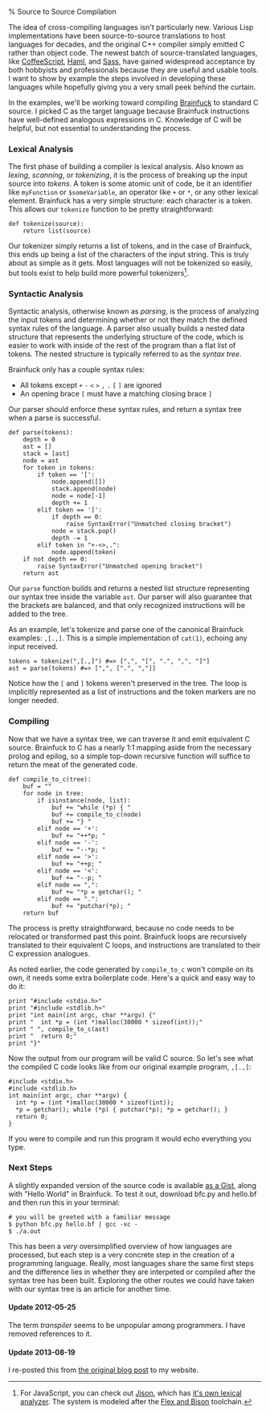% Source to Source Compilation

The idea of cross-compiling languages isn't particularly new.
Various Lisp implementations have been source-to-source translations to host languages for decades,
and the original C++ compiler simply emitted C rather than object code.
The newest batch of source-translated languages,
like [CoffeeScript][coffee-script],
[Haml][haml],
and [Sass][sass],
have gained widespread acceptance by both hobbyists and professionals because they are useful and usable tools.
I want to show by example the steps involved in developing these languages while hopefully giving you a very small peek behind the curtain.

In the examples, we'll be working toward compiling [Brainfuck][brainfuck] to standard C source.
I picked C as the target language because Brainfuck instructions have well-defined analogous expressions in C.
Knowledge of C will be helpful,
but not essential to understanding the process.

### Lexical Analysis

The first phase of building a compiler is lexical analysis.
Also known as _lexing_, _scanning_, or _tokenizing_,
it is the process of breaking up the input source into _tokens_.
A token is some atomic unit of code, be it an identifier like `myFunction` or `$someVariable`,
an operator like `+` or `*`, or any other lexical element.
Brainfuck has a very simple structure:
each character is a token.
This allows our `tokenize` function to be pretty straightforward:

```
def tokenize(source):
    return list(source)
```

Our tokenizer simply returns a list of tokens,
and in the case of Brainfuck,
this ends up being a list of the characters of the input string.
This is truly about as simple as it gets.
Most languages will not be tokenized so easily,
but tools exist to help build more powerful tokenizers[^lexers].

### Syntactic Analysis

Syntactic analysis,
otherwise known as _parsing_,
is the process of analyzing the input tokens and determining whether or not they match the defined syntax rules of the language.
A parser also usually builds a nested data structure that represents the underlying structure of the code,
which is easier to work with inside of the rest of the program than a flat list of tokens.
The nested structure is typically referred to as the _syntax tree_.

Brainfuck only has a couple syntax rules:

* All tokens except `+` `-` `<` `>` `,` `.` `[` `]` are ignored
* An opening brace `[` must have a matching closing brace `]`

Our parser should enforce these syntax rules,
and return a syntax tree when a parse is successful.

```
def parse(tokens):
    depth = 0
    ast = []
    stack = [ast]
    node = ast
    for token in tokens:
        if token == '[':
            node.append([])
            stack.append(node)
            node = node[-1]
            depth += 1
        elif token == ']':
            if depth == 0:
                raise SyntaxError("Unmatched closing bracket")
            node = stack.pop()
            depth -= 1
        elif token in "+-<>,.":
            node.append(token)
    if not depth == 0:
        raise SyntaxError("Unmatched opening bracket")
    return ast
```

Our `parse` function builds and returns a nested list structure representing our syntax tree inside the variable `ast`.
Our parser will also guarantee that the brackets are balanced,
and that only recognized instructions will be added to the tree.

As an example,
let's tokenize and parse one of the canonical Brainfuck examples:
`,[.,]`.
This is a simple implementation of `cat(1)`,
echoing any input received.

```
tokens = tokenize(",[.,]") #=> [",", "[", ".", ",", "]"]
ast = parse(tokens) #=> [",", [".", ","]]
```

Notice how the `[` and `]` tokens weren't preserved in the tree.
The loop is implicitly represented as a list of instructions and the token markers are no longer needed.

### Compiling

Now that we have a syntax tree,
we can traverse it and emit equivalent C source.
Brainfuck to C has a nearly 1:1 mapping aside from the necessary prolog and epilog,
so a simple top-down recursive function will suffice to return the meat of the generated code.

```
def compile_to_c(tree):
    buf = ""
    for node in tree:
        if isinstance(node, list):
            buf += "while (*p) { "
            buf += compile_to_c(node)
            buf += "} "
        elif node == '+':
            buf += "++*p; "
        elif node == '-':
            buf += "--*p; "
        elif node == '>':
            buf += "++p; "
        elif node == '<':
            buf += "--p; "
        elif node == ",":
            buf += "*p = getchar(); "
        elif node == ".":
            buf += "putchar(*p); "
    return buf
```

The process is pretty straightforward,
because no code needs to be relocated or transformed past this point.
Brainfuck loops are recursively translated to their equivalent C loops,
and instructions are translated to their C expression analogues.

As noted earlier,
the code generated by `compile_to_c` won't compile on its own,
it needs some extra boilerplate code.
Here's a quick and easy way to do it:

```
print "#include <stdio.h>"
print "#include <stdlib.h>"
print "int main(int argc, char **argv) {"
print "  int *p = (int *)malloc(30000 * sizeof(int));"
print " ", compile_to_c(ast)
print "  return 0;"
print "}"
```

Now the output from our program will be valid C source.
So let's see what the compiled C code looks like from our original example program,
`,[.,]`:

```
#include <stdio.h>
#include <stdlib.h>
int main(int argc, char **argv) {
  int *p = (int *)malloc(30000 * sizeof(int));
  *p = getchar(); while (*p) { putchar(*p); *p = getchar(); } 
  return 0;
}
```

If you were to compile and run this program it would echo everything you type.

### Next Steps

A slightly expanded version of the source code is available [as a Gist][bf2c-gist],
along with "Hello World" in Brainfuck.
To test it out,
download bfc.py and hello.bf  and then run this in your terminal:

```
# you will be greeted with a familiar message
$ python bfc.py hello.bf | gcc -xc -
$ ./a.out
```

This has been a _very_ oversimplified overview of how languages are processed,
but each step is a very concrete step in the creation of a programming language.
Really,
most languages share the same first steps and the difference lies in whether they are interpeted or compiled after the syntax tree has been built.
Exploring the other routes we could have taken with our syntax tree is an article for another time.

#### Update 2012-05-25

The term _transpiler_ seems to be unpopular among programmers. I have removed references to it.

#### Update 2013-08-19

I re-posted this from [the original blog post][original-post] to my website.

[^lexers]: For JavaScript, you can check out [Jison](), which has [it's own lexical analyzer][jison-lexer]. The system is modeled after the [Flex and Bison][flex-bison] toolchain.

[bf2c-gist]: https://gist.github.com/2237916
[brainfuck]: http://www.muppetlabs.com/~breadbox/bf/
[coffee-script]: http://coffeescript.org/
[flex-bison]: http://dinosaur.compilertools.net/
[haml]: http://haml-lang.com/
[jison]: http://zaach.github.io/jison/
[jison-lexer]: http://zaach.github.io/jison/docs/#lexical-analysis
[original-post]: http://blog.justinpoliey.com/transpiling-languages-an-intro-with-brainfuck.html
[sass]: http://sass-lang.com/
